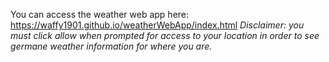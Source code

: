 You can access the weather web app here: https://waffy1901.github.io/weatherWebApp/index.html
*Disclaimer: you must click allow when prompted for access to your location in order to see germane weather information for where you are.*
